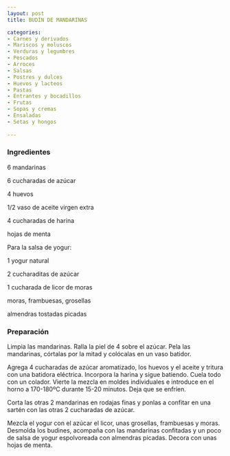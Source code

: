 ```yaml
---
layout: post
title: BUDÍN DE MANDARINAS

categories:
- Carnes y derivados
- Mariscos y moluscos
- Verduras y legumbres
- Pescados
- Arroces
- Salsas
- Postres y dulces
- Huevos y lacteos
- Pastas
- Entrantes y bocadillos
- Frutas
- Sopas y cremas
- Ensaladas
- Setas y hongos
 
---
```

<h3>Ingredientes</h3>
6 mandarinas

6 cucharadas de azúcar

4 huevos

1/2 vaso de aceite virgen extra

4 cucharadas de harina

hojas de menta

Para la salsa de yogur:

1 yogur natural

2 cucharaditas de azúcar

1 cucharada de licor de moras

moras, frambuesas, grosellas

almendras tostadas picadas

<h3>Preparación</h3>
Limpia las mandarinas. Ralla la piel de 4 sobre el azúcar. Pela las mandarinas, córtalas por la mitad y colócalas en un vaso batidor.

Agrega 4 cucharadas de azúcar aromatizado, los huevos y el aceite y tritura con una batidora eléctrica. Incorpora la harina y sigue batiendo. Cuela todo con un colador. Vierte la mezcla en moldes individuales e introduce en el horno a 170-180&ordm;C durante 15-20 minutos. Deja que se enfríen.

Corta las otras 2 mandarinas en rodajas finas y ponlas a confitar en una sartén con las otras 2 cucharadas de azúcar.

Mezcla el yogur con el azúcar el licor, unas grosellas, frambuesas y moras. Desmolda los budines, acompaña con las mandarinas confitadas y un poco de salsa de yogur espolvoreada con almendras picadas. Decora con unas hojas de menta.

